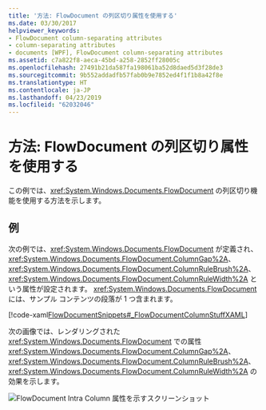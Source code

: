 ```yaml
---
title: '方法: FlowDocument の列区切り属性を使用する'
ms.date: 03/30/2017
helpviewer_keywords:
- FlowDocument column-separating attributes
- column-separating attributes
- documents [WPF], FlowDocument column-separating attributes
ms.assetid: c7a822f8-aeca-45bd-a258-2852ff28005c
ms.openlocfilehash: 27491b21da587fa198061ba52d8daed5d3f28de3
ms.sourcegitcommit: 9b552addadfb57fab0b9e7852ed4f1f1b8a42f8e
ms.translationtype: HT
ms.contentlocale: ja-JP
ms.lasthandoff: 04/23/2019
ms.locfileid: "62032046"
---
```

# <a name="how-to-use-flowdocument-column-separating-attributes"></a>方法: FlowDocument の列区切り属性を使用する
この例では、<xref:System.Windows.Documents.FlowDocument> の列区切り機能を使用する方法を示します。  
  
## <a name="example"></a>例  
 次の例では、<xref:System.Windows.Documents.FlowDocument> が定義され、<xref:System.Windows.Documents.FlowDocument.ColumnGap%2A>、<xref:System.Windows.Documents.FlowDocument.ColumnRuleBrush%2A>、<xref:System.Windows.Documents.FlowDocument.ColumnRuleWidth%2A> という属性が設定されます。  <xref:System.Windows.Documents.FlowDocument> には、サンプル コンテンツの段落が 1 つ含まれます。  
  
 [!code-xaml[FlowDocumentSnippets#_FlowDocumentColumnStuffXAML](~/samples/snippets/csharp/VS_Snippets_Wpf/FlowDocumentSnippets/CSharp/Window1.xaml#_flowdocumentcolumnstuffxaml)]  
  
 次の画像では、レンダリングされた <xref:System.Windows.Documents.FlowDocument> での属性 <xref:System.Windows.Documents.FlowDocument.ColumnGap%2A>、<xref:System.Windows.Documents.FlowDocument.ColumnRuleBrush%2A>、<xref:System.Windows.Documents.FlowDocument.ColumnRuleWidth%2A> の効果を示します。  
  
 ![FlowDocument Intra Column 属性を示すスクリーンショット](./media/how-to-use-flowdocument-column-separating-attributes/flowdocument-intra-column.png)
